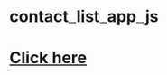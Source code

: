 # contact_list_app_js
<h1><a href="https://github.com/ii17011701/contact_list_app_js"/>Click here </a></h1>
